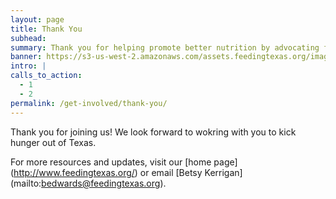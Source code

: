 ```yaml
---
layout: page
title: Thank You
subhead:
summary: Thank you for helping promote better nutrition by advocating for sound nutrition policies in Texas.
banner: https://s3-us-west-2.amazonaws.com/assets.feedingtexas.org/images/banners/banner-07.png
intro: |
calls_to_action:
  - 1
  - 2
permalink: /get-involved/thank-you/
---
```


Thank you for joining us! We look forward to wokring with you to kick hunger out of Texas. 

For more resources and updates, visit our [home page] (http://www.feedingtexas.org/) or email [Betsy Kerrigan] (mailto:bedwards@feedingtexas.org). 
